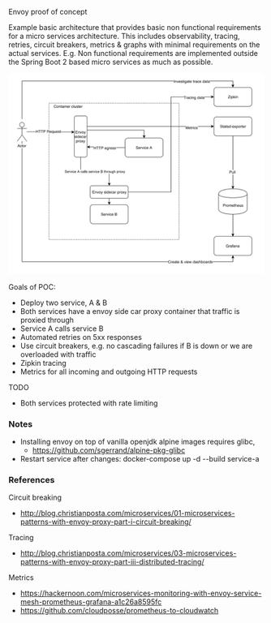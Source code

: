 Envoy proof of concept

Example basic architecture that provides basic non functional requirements
for a micro services architecture. This includes observability, tracing,
retries, circuit breakers, metrics & graphs with minimal requirements
on the actual services. E.g. Non functional requirements are implemented
outside the Spring Boot 2 based micro services as much as possible.

![overview](docs/overview.png)

Goals of POC:
- Deploy two service, A & B
- Both services have a envoy side car proxy container that traffic is proxied through
- Service A calls service B
- Automated retries on 5xx responses
- Use circuit breakers, e.g. no cascading failures if B is down or we
  are overloaded with traffic
- Zipkin tracing
- Metrics for all incoming and outgoing HTTP requests

TODO
- Both services protected with rate limiting

### Notes

- Installing envoy on top of vanilla openjdk alpine images requires glibc,
  - https://github.com/sgerrand/alpine-pkg-glibc
- Restart service after changes:
 docker-compose up -d --build service-a

### References

Circuit breaking
- http://blog.christianposta.com/microservices/01-microservices-patterns-with-envoy-proxy-part-i-circuit-breaking/

Tracing
 - http://blog.christianposta.com/microservices/03-microservices-patterns-with-envoy-proxy-part-iii-distributed-tracing/

Metrics
 - https://hackernoon.com/microservices-monitoring-with-envoy-service-mesh-prometheus-grafana-a1c26a8595fc
 - https://github.com/cloudposse/prometheus-to-cloudwatch


